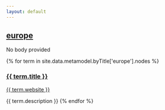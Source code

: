 ```yaml
---
layout: default
---
```

<style>
.initial-content {
  padding-left:5%;
  padding-right:25px;
}
</style>

## <a href='/_pages/embed?t=europe'>europe</a>

No body provided








{% for term in site.data.metamodel.byTitle['europe'].nodes %}
### <a href='/_pages/embed?t={{ term.title }}'>{{ term.title }}</a>

<a href='{{ term.website }}'>{{ term.website }}</a>

{{ term.description }}
{% endfor %}
